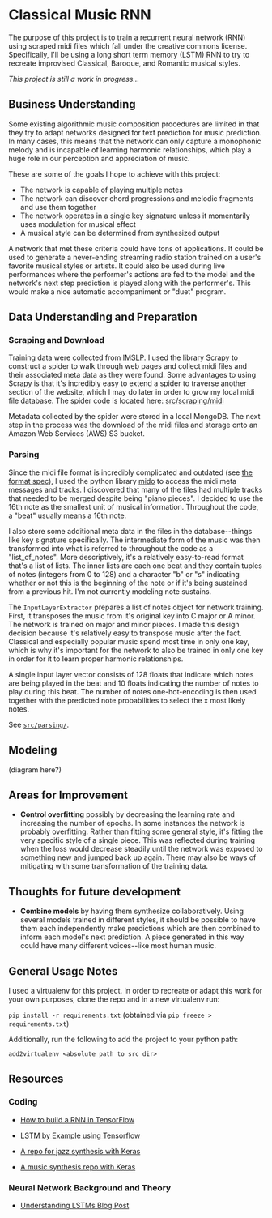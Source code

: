 # Classical Music RNN

The purpose of this project is to train a recurrent neural network (RNN) using scraped
midi files which fall under the creative commons license. Specifically, I'll be
using a long short term memory (LSTM) RNN to try to recreate improvised
Classical, Baroque, and Romantic musical styles.

_This project is still a work in progress..._

## Business Understanding

Some existing algorithmic music composition procedures are limited in that they try
to adapt networks designed for text prediction for music prediction. In many cases,
this means that the network can only capture a monophonic melody and is incapable
of learning harmonic relationships, which play a huge role in our perception and
appreciation of music.

These are some of the goals I hope to achieve with this project:
* The network is capable of playing multiple notes
* The network can discover chord progressions and melodic fragments and use them
together
* The network operates in a single key signature unless it momentarily uses modulation
for musical effect
* A musical style can be determined from synthesized output

A network that met these criteria could have tons of applications. It could be used to generate
a never-ending streaming radio station trained on a user's favorite musical styles or artists.
It could also be used during live performances where the performer's actions are
fed to the model and the network's next step prediction is played along with the
performer's. This would make a nice automatic accompaniment or "duet" program.

## Data Understanding and Preparation

### Scraping and Download
Training data were collected from [IMSLP](http://imslp.org). I used the library
[Scrapy](https://scrapy.org) to construct a spider to walk through web pages and
collect midi files and their associated meta data as they were found. Some advantages
to using Scrapy is that it's incredibly easy to extend a spider to traverse another
section of the website, which I may do later in order to grow my local midi file database.
The spider code is located here: [src/scraping/midi](src/scraping/midi)

Metadata collected by the spider were stored in a local MongoDB. The next step in
the process was the download of the midi files and storage onto an Amazon Web Services
(AWS) S3 bucket.

### Parsing
Since the midi file format is incredibly complicated and outdated (see
[the format spec](http://www.music.mcgill.ca/~ich/classes/mumt306/StandardMIDIfileformat.html)),
I used the python library [mido](https://mido.readthedocs.io/en/latest/) to access
the midi meta messages and tracks. I discovered that many of the files had multiple
tracks that needed to be merged despite being "piano pieces". I decided to use the
16th note as the smallest unit of musical information. Throughout the code, a "beat"
usually means a 16th note.

I also store some additional meta data in the files in the database--things like key
signature specifically. The intermediate form of the music was then transformed into what
is referred to throughout the code as a "list_of_notes". More descriptively, it's a
relatively easy-to-read format that's a list of lists. The inner lists are each one beat
and they contain tuples of notes (integers from 0 to 128) and a character "b" or "s"
indicating whether or not this is the beginning of the note or if it's being sustained
from a previous hit. I'm not currently modeling note sustains.

The `InputLayerExtractor` prepares a list of notes object for network training.
First, it transposes the music from it's original key into C major or A minor.
The network is trained on major and minor pieces. I made this design decision because
it's relatively easy to transpose music after the fact. Classical and especially popular
music spend most time in only one key, which is why it's important
for the network to also be trained in only one key in order for it to learn proper
harmonic relationships.

A single input layer vector consists of 128 floats that indicate
which notes are being played in the beat and 10 floats indicating the number of notes
to play during this beat. The number of notes one-hot-encoding is then used
together with the predicted note probabilities to select the x most likely notes.

See [`src/parsing/`](src/parsing/).

## Modeling
(diagram here?)


## Areas for Improvement

* **Control overfitting** possibly by decreasing the learning rate and increasing
the number of epochs.
In some instances the network is probably overfitting. Rather than fitting some
general style, it's fitting the very specific style of a single piece. This was reflected
during training when the loss would decrease steadily until the network was exposed
to something new and jumped back up again. There may also be ways of mitigating
with some transformation of the training data.

## Thoughts for future development

* **Combine models** by having them synthesize collaboratively. Using several models
trained in different styles, it should be possible to have them each independently
make predictions which are then combined to inform each model's next prediction.
A piece generated in this way could have many different voices--like most human
music.

## General Usage Notes

I used a virtualenv for this project. In order to recreate or adapt this work
for your own purposes, clone the repo and in a new virtualenv run:

`pip install -r requirements.txt` (obtained via `pip freeze > requirements.txt`)

Additionally, run the following to add the project to your python path:

`add2virtualenv <absolute path to src dir>`


## Resources

### Coding

* [How to build a RNN in TensorFlow](https://medium.com/@erikhallstrm/hello-world-rnn-83cd7105b767)

* [LSTM by Example using Tensorflow](https://medium.com/towards-data-science/lstm-by-example-using-tensorflow-feb0c1968537)

* [A repo for jazz synthesis with Keras](https://github.com/jisungk/deepjazz)

* [A music synthesis repo with Keras](https://github.com/MattVitelli/GRUV)

### Neural Network Background and Theory

* [Understanding LSTMs Blog Post](http://colah.github.io/posts/2015-08-Understanding-LSTMs/)
